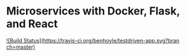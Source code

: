 # Microservices with Docker, Flask, and React
[![Build Status](https://travis-ci.org/benhoyle/testdriven-app.svg?bran
ch=master)](https://travis-ci.org/benhoyle/testdriven-app)
